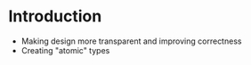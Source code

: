 # Introduction
- Making design more transparent and improving correctness
- Creating "atomic" types
